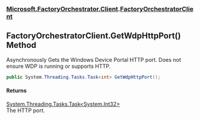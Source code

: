 ### [Microsoft.FactoryOrchestrator.Client](Microsoft_FactoryOrchestrator_Client.md 'Microsoft.FactoryOrchestrator.Client').[FactoryOrchestratorClient](Microsoft_FactoryOrchestrator_Client_FactoryOrchestratorClient.md 'Microsoft.FactoryOrchestrator.Client.FactoryOrchestratorClient')
## FactoryOrchestratorClient.GetWdpHttpPort() Method
Asynchronously Gets the Windows Device Portal HTTP port. Does not ensure WDP is running or supports HTTP.  
```csharp
public System.Threading.Tasks.Task<int> GetWdpHttpPort();
```
#### Returns
[System.Threading.Tasks.Task&lt;](https://docs.microsoft.com/en-us/dotnet/api/System.Threading.Tasks.Task-1 'System.Threading.Tasks.Task')[System.Int32](https://docs.microsoft.com/en-us/dotnet/api/System.Int32 'System.Int32')[&gt;](https://docs.microsoft.com/en-us/dotnet/api/System.Threading.Tasks.Task-1 'System.Threading.Tasks.Task')  
The HTTP port.
